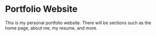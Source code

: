# Portfolio Website
This is my personal portfolio website. There will be sections such as the home page, about me, my resume, and more.
